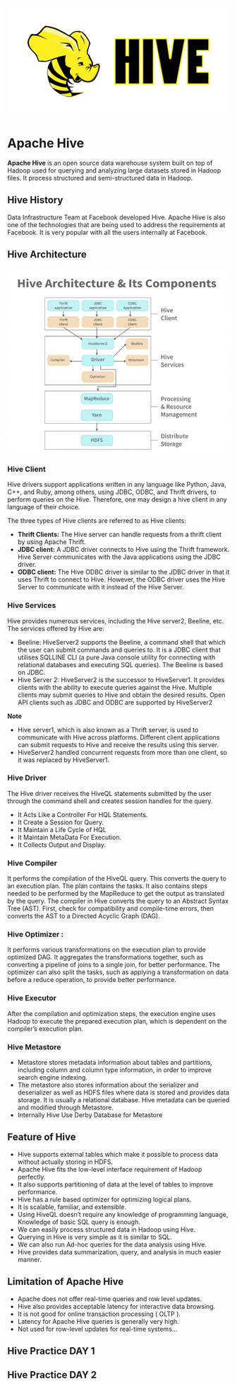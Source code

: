 ![](/images/hive.png)

# Apache Hive

**Apache Hive** is an open source data warehouse system built on top of Hadoop used for querying and analyzing large datasets stored in Hadoop files. It process structured and semi-structured data in Hadoop.

## Hive History 
 
Data Infrastructure Team at Facebook developed Hive. Apache Hive is also one of the technologies that are being used to address the requirements at Facebook. It is very popular with all the users internally at Facebook.

## Hive Architecture

![](/images/hive2.png)

### Hive Client

Hive drivers support applications written in any language like Python, Java, C++, and Ruby, among others, using JDBC, ODBC, and Thrift drivers, to perform queries on the Hive. Therefore, one may design a hive client in any language of their choice.

The three types of Hive clients are referred to as Hive clients:

- **Thrift Clients:** The Hive server can handle requests from a thrift client by using Apache Thrift.
- **JDBC client:** A JDBC driver connects to Hive using the Thrift framework. Hive Server communicates with the Java applications using the JDBC driver.
- **ODBC client:** The Hive ODBC driver is similar to the JDBC driver in that it uses Thrift to connect to Hive. However, the ODBC driver uses the Hive Server to communicate with it instead of the Hive Server.

### Hive Services 

Hive provides numerous services, including the Hive server2, Beeline, etc. The services offered by Hive are:

- Beeline: HiveServer2 supports the Beeline, a command shell that which the user can submit commands and queries to. It is a JDBC client that utilises SQLLINE CLI (a pure Java console utility for connecting with relational databases and executing SQL queries). The Beeline is based on JDBC.
- Hive Server 2: HiveServer2 is the successor to HiveServer1. It provides clients with the ability to execute queries against the Hive. Multiple clients may submit queries to Hive and obtain the desired results. Open API clients such as JDBC and ODBC are supported by HiveServer2

**Note**

- Hive server1, which is also known as a Thrift server, is used to communicate with Hive across platforms. Different client applications can submit requests to Hive and receive the results using this server.
- HiveServer2 handled concurrent requests from more than one client, so it was replaced by HiveServer1.

### Hive Driver

The Hive driver receives the HiveQL statements submitted by the user through the command shell and creates session handles for the query.

- It Acts Like a Controller For HQL Statements.
- It Create a Session for Query.
- It Maintain a Life Cycle of HQL
- It Maintain MetaData For Execution.
- It Collects Output and Display.

### Hive Compiler 

It performs the compilation of the HiveQL query. This converts the query to an execution plan. The plan contains the tasks. It also contains steps needed to be performed by the MapReduce to get the output as translated by the query. The compiler in Hive converts the query to an Abstract Syntax Tree (AST). First, check for compatibility and compile-time errors, then converts the AST to a Directed Acyclic Graph (DAG).

### Hive Optimizer :

It performs various transformations on the execution plan to provide optimized DAG. It aggregates the transformations together, such as converting a pipeline of joins to a single join, for better performance. The optimizer can also split the tasks, such as applying a transformation on data before a reduce operation, to provide better performance.

### Hive Executor 

After the compilation and optimization steps, the execution engine uses Hadoop to execute the prepared execution plan, which is dependent on the compiler’s execution plan.

### Hive Metastore 

- Metastore stores metadata information about tables and partitions, including column and column type information, in order to improve search engine indexing.
- The metastore also stores information about the serializer and deserializer as well as HDFS files where data is stored and provides data storage. It is usually a relational database. Hive metadata can be queried and modified through Metastore.
- Internally Hive Use Derby Database for Metastore


## Feature of Hive 

- Hive supports external tables which make it possible to process data without actually storing in HDFS.
- Apache Hive fits the low-level interface requirement of Hadoop perfectly.
- It also supports partitioning of data at the level of tables to improve performance.
- Hive has a rule based optimizer for optimizing logical plans.
- It is scalable, familiar, and extensible.
- Using HiveQL doesn’t require any knowledge of programming language, Knowledge of basic SQL query is enough.
- We can easily process structured data in Hadoop using Hive.
- Querying in Hive is very simple as it is similar to SQL.
- We can also run Ad-hoc queries for the data analysis using Hive.
- Hive provides data summarization, query, and analysis in much easier manner.

## Limitation of Apache Hive 

- Apache does not offer real-time queries and row level updates.
- Hive also provides acceptable latency for interactive data browsing.
- It is not good for online transaction processing ( OLTP ).
- Latency for Apache Hive queries is generally very high.
- Not used for row-level updates for real-time systems...


## Hive Practice DAY 1


## Hive Practice DAY 2 


